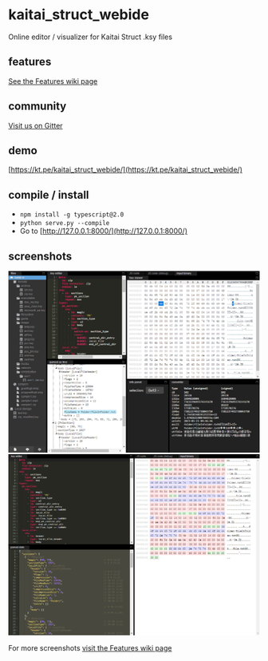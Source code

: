 # kaitai_struct_webide
Online editor / visualizer for Kaitai Struct .ksy files

## features

[See the Features wiki page](https://github.com/koczkatamas/kaitai_struct_webide/wiki/Features)

## community

[Visit us on Gitter](https://gitter.im/kaitai_struct/Lobby)

## demo

[https://kt.pe/kaitai_struct_webide/](https://kt.pe/kaitai_struct_webide/)

## compile / install

- `npm install -g typescript@2.0`
- `python serve.py --compile`
- Go to [http://127.0.0.1:8000/](http://127.0.0.1:8000/)

## screenshots

![Example screenshot of a .zip file](docs/zip_example.png)
![Example screenshot of a .png file](docs/png_example.png)

For more screenshots [visit the Features wiki page](https://github.com/koczkatamas/kaitai_struct_webide/wiki/Features)
